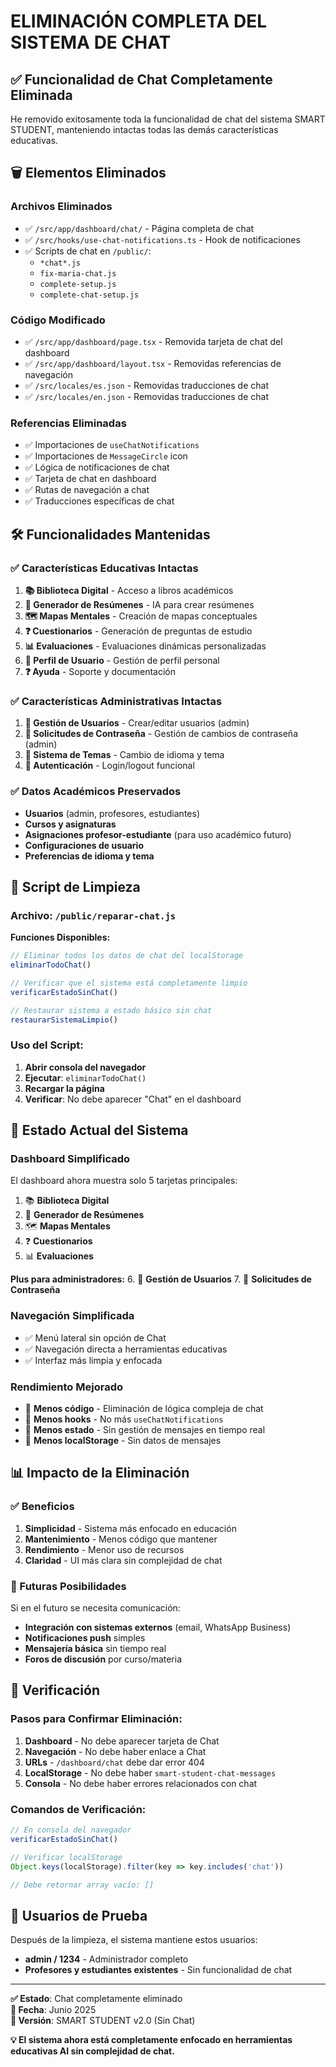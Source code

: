 # ELIMINACIÓN COMPLETA DEL SISTEMA DE CHAT

## ✅ **Funcionalidad de Chat Completamente Eliminada**

He removido exitosamente toda la funcionalidad de chat del sistema SMART STUDENT, manteniendo intactas todas las demás características educativas.

## 🗑️ **Elementos Eliminados**

### **Archivos Eliminados**
- ✅ `/src/app/dashboard/chat/` - Página completa de chat
- ✅ `/src/hooks/use-chat-notifications.ts` - Hook de notificaciones
- ✅ Scripts de chat en `/public/`:
  - `*chat*.js`
  - `fix-maria-chat.js` 
  - `complete-setup.js`
  - `complete-chat-setup.js`

### **Código Modificado**
- ✅ `/src/app/dashboard/page.tsx` - Removida tarjeta de chat del dashboard
- ✅ `/src/app/dashboard/layout.tsx` - Removidas referencias de navegación
- ✅ `/src/locales/es.json` - Removidas traducciones de chat
- ✅ `/src/locales/en.json` - Removidas traducciones de chat

### **Referencias Eliminadas**
- ✅ Importaciones de `useChatNotifications`
- ✅ Importaciones de `MessageCircle` icon
- ✅ Lógica de notificaciones de chat
- ✅ Tarjeta de chat en dashboard
- ✅ Rutas de navegación a chat
- ✅ Traducciones específicas de chat

## 🛠️ **Funcionalidades Mantenidas**

### **✅ Características Educativas Intactas**
1. **📚 Biblioteca Digital** - Acceso a libros académicos
2. **📄 Generador de Resúmenes** - IA para crear resúmenes
3. **🗺️ Mapas Mentales** - Creación de mapas conceptuales
4. **❓ Cuestionarios** - Generación de preguntas de estudio
5. **📊 Evaluaciones** - Evaluaciones dinámicas personalizadas
6. **👤 Perfil de Usuario** - Gestión de perfil personal
7. **❓ Ayuda** - Soporte y documentación

### **✅ Características Administrativas Intactas**
1. **👥 Gestión de Usuarios** - Crear/editar usuarios (admin)
2. **🔑 Solicitudes de Contraseña** - Gestión de cambios de contraseña (admin)
3. **🎨 Sistema de Temas** - Cambio de idioma y tema
4. **🔐 Autenticación** - Login/logout funcional

### **✅ Datos Académicos Preservados**
- **Usuarios** (admin, profesores, estudiantes)
- **Cursos y asignaturas**
- **Asignaciones profesor-estudiante** (para uso académico futuro)
- **Configuraciones de usuario**
- **Preferencias de idioma y tema**

## 🧹 **Script de Limpieza**

### **Archivo: `/public/reparar-chat.js`**

**Funciones Disponibles:**
```javascript
// Eliminar todos los datos de chat del localStorage
eliminarTodoChat()

// Verificar que el sistema está completamente limpio
verificarEstadoSinChat() 

// Restaurar sistema a estado básico sin chat
restaurarSistemaLimpio()
```

### **Uso del Script:**
1. **Abrir consola del navegador**
2. **Ejecutar**: `eliminarTodoChat()`
3. **Recargar la página**
4. **Verificar**: No debe aparecer "Chat" en el dashboard

## 🎯 **Estado Actual del Sistema**

### **Dashboard Simplificado**
El dashboard ahora muestra solo 5 tarjetas principales:
1. 📚 **Biblioteca Digital**
2. 📄 **Generador de Resúmenes** 
3. 🗺️ **Mapas Mentales**
4. ❓ **Cuestionarios**
5. 📊 **Evaluaciones**

**Plus para administradores:**
6. 👥 **Gestión de Usuarios**
7. 🔑 **Solicitudes de Contraseña**

### **Navegación Simplificada**
- ✅ Menú lateral sin opción de Chat
- ✅ Navegación directa a herramientas educativas
- ✅ Interfaz más limpia y enfocada

### **Rendimiento Mejorado**
- 🚀 **Menos código** - Eliminación de lógica compleja de chat
- 🚀 **Menos hooks** - No más `useChatNotifications`
- 🚀 **Menos estado** - Sin gestión de mensajes en tiempo real
- 🚀 **Menos localStorage** - Sin datos de mensajes

## 📊 **Impacto de la Eliminación**

### **✅ Beneficios**
1. **Simplicidad** - Sistema más enfocado en educación
2. **Mantenimiento** - Menos código que mantener
3. **Rendimiento** - Menor uso de recursos
4. **Claridad** - UI más clara sin complejidad de chat

### **🔄 Futuras Posibilidades**
Si en el futuro se necesita comunicación:
- **Integración con sistemas externos** (email, WhatsApp Business)
- **Notificaciones push** simples
- **Mensajería básica** sin tiempo real
- **Foros de discusión** por curso/materia

## 🧪 **Verificación**

### **Pasos para Confirmar Eliminación:**
1. **Dashboard** - No debe aparecer tarjeta de Chat
2. **Navegación** - No debe haber enlace a Chat
3. **URLs** - `/dashboard/chat` debe dar error 404
4. **LocalStorage** - No debe haber `smart-student-chat-messages`
5. **Consola** - No debe haber errores relacionados con chat

### **Comandos de Verificación:**
```javascript
// En consola del navegador
verificarEstadoSinChat()

// Verificar localStorage
Object.keys(localStorage).filter(key => key.includes('chat'))

// Debe retornar array vacío: []
```

## 📝 **Usuarios de Prueba**

Después de la limpieza, el sistema mantiene estos usuarios:
- **admin / 1234** - Administrador completo
- **Profesores y estudiantes existentes** - Sin funcionalidad de chat

---

**✅ Estado**: Chat completamente eliminado  
**📅 Fecha**: Junio 2025  
**🔧 Versión**: SMART STUDENT v2.0 (Sin Chat)

**💡 El sistema ahora está completamente enfocado en herramientas educativas AI sin complejidad de chat.**
